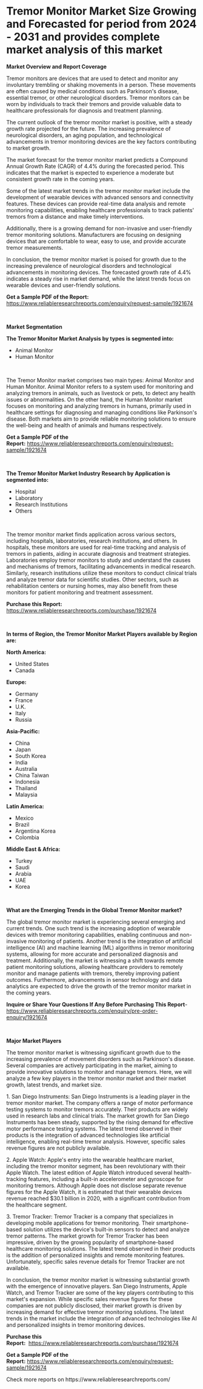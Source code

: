 <p><h1>Tremor Monitor Market Size Growing and Forecasted for period from 2024 - 2031 and provides complete market analysis of this market</h1></p><p><strong>Market Overview and Report Coverage</strong></p>
<p><p>Tremor monitors are devices that are used to detect and monitor any involuntary trembling or shaking movements in a person. These movements are often caused by medical conditions such as Parkinson's disease, essential tremor, or other neurological disorders. Tremor monitors can be worn by individuals to track their tremors and provide valuable data to healthcare professionals for diagnosis and treatment planning.</p><p>The current outlook of the tremor monitor market is positive, with a steady growth rate projected for the future. The increasing prevalence of neurological disorders, an aging population, and technological advancements in tremor monitoring devices are the key factors contributing to market growth.</p><p>The market forecast for the tremor monitor market predicts a Compound Annual Growth Rate (CAGR) of 4.4% during the forecasted period. This indicates that the market is expected to experience a moderate but consistent growth rate in the coming years.</p><p>Some of the latest market trends in the tremor monitor market include the development of wearable devices with advanced sensors and connectivity features. These devices can provide real-time data analysis and remote monitoring capabilities, enabling healthcare professionals to track patients' tremors from a distance and make timely interventions.</p><p>Additionally, there is a growing demand for non-invasive and user-friendly tremor monitoring solutions. Manufacturers are focusing on designing devices that are comfortable to wear, easy to use, and provide accurate tremor measurements.</p><p>In conclusion, the tremor monitor market is poised for growth due to the increasing prevalence of neurological disorders and technological advancements in monitoring devices. The forecasted growth rate of 4.4% indicates a steady rise in market demand, while the latest trends focus on wearable devices and user-friendly solutions.</p></p>
<p><strong>Get a Sample PDF of the Report:</strong> <a href="https://www.reliableresearchreports.com/enquiry/request-sample/1921674">https://www.reliableresearchreports.com/enquiry/request-sample/1921674</a></p>
<p>&nbsp;</p>
<p><strong>Market Segmentation</strong></p>
<p><strong>The Tremor Monitor Market Analysis by types is segmented into:</strong></p>
<p><ul><li>Animal Monitor</li><li>Human Monitor</li></ul></p>
<p>&nbsp;</p>
<p><p>The Tremor Monitor market comprises two main types: Animal Monitor and Human Monitor. Animal Monitor refers to a system used for monitoring and analyzing tremors in animals, such as livestock or pets, to detect any health issues or abnormalities. On the other hand, the Human Monitor market focuses on monitoring and analyzing tremors in humans, primarily used in healthcare settings for diagnosing and managing conditions like Parkinson's disease. Both markets aim to provide reliable monitoring solutions to ensure the well-being and health of animals and humans respectively.</p></p>
<p><strong>Get a Sample PDF of the Report:</strong>&nbsp;<a href="https://www.reliableresearchreports.com/enquiry/request-sample/1921674">https://www.reliableresearchreports.com/enquiry/request-sample/1921674</a></p>
<p>&nbsp;</p>
<p><strong>The Tremor Monitor Market Industry Research by Application is segmented into:</strong></p>
<p><ul><li>Hospital</li><li>Laboratory</li><li>Research Institutions</li><li>Others</li></ul></p>
<p>&nbsp;</p>
<p><p>The tremor monitor market finds application across various sectors, including hospitals, laboratories, research institutions, and others. In hospitals, these monitors are used for real-time tracking and analysis of tremors in patients, aiding in accurate diagnosis and treatment strategies. Laboratories employ tremor monitors to study and understand the causes and mechanisms of tremors, facilitating advancements in medical research. Similarly, research institutions utilize these monitors to conduct clinical trials and analyze tremor data for scientific studies. Other sectors, such as rehabilitation centers or nursing homes, may also benefit from these monitors for patient monitoring and treatment assessment.</p></p>
<p><strong>Purchase this Report:</strong>&nbsp; <a href="https://www.reliableresearchreports.com/purchase/1921674">https://www.reliableresearchreports.com/purchase/1921674</a></p>
<p>&nbsp;</p>
<p><strong>In terms of Region, the Tremor Monitor Market Players available by Region are:</strong></p>
<p>
    <p> <strong> North America: </strong>
        <ul>
            <li>United States</li>
            <li>Canada</li>
        </ul>
        </p> 
    <p> <strong> Europe: </strong>
        <ul>
            <li>Germany</li>
            <li>France</li>
            <li>U.K.</li>
            <li>Italy</li>
            <li>Russia</li>
        </ul>
        </p> 
    <p> <strong> Asia-Pacific: </strong>
        <ul>
            <li>China</li>
            <li>Japan</li>
            <li>South Korea</li>
            <li>India</li>
            <li>Australia</li>
            <li>China Taiwan</li>
            <li>Indonesia</li>
            <li>Thailand</li>
            <li>Malaysia</li>
        </ul>
        </p> 
    <p> <strong> Latin America: </strong>
        <ul>
            <li>Mexico</li>
            <li>Brazil</li>
            <li>Argentina Korea</li>
            <li>Colombia</li>
        </ul>
        </p> 
    <p> <strong> Middle East & Africa: </strong>
        <ul>
            <li>Turkey</li>
            <li>Saudi</li>
            <li>Arabia</li>
            <li>UAE</li>
            <li>Korea</li>
        </ul>
    </p>
    </p>
<p>&nbsp;</p>
<p><strong>What are the Emerging Trends in the Global Tremor Monitor market?</strong></p>
<p><p>The global tremor monitor market is experiencing several emerging and current trends. One such trend is the increasing adoption of wearable devices with tremor monitoring capabilities, enabling continuous and non-invasive monitoring of patients. Another trend is the integration of artificial intelligence (AI) and machine learning (ML) algorithms in tremor monitoring systems, allowing for more accurate and personalized diagnosis and treatment. Additionally, the market is witnessing a shift towards remote patient monitoring solutions, allowing healthcare providers to remotely monitor and manage patients with tremors, thereby improving patient outcomes. Furthermore, advancements in sensor technology and data analytics are expected to drive the growth of the tremor monitor market in the coming years.</p></p>
<p><strong>Inquire or Share Your Questions If Any Before Purchasing This Report</strong>- <a href="https://www.reliableresearchreports.com/enquiry/pre-order-enquiry/1921674">https://www.reliableresearchreports.com/enquiry/pre-order-enquiry/1921674</a></p>
<p>&nbsp;</p>
<p><strong>Major Market Players</strong></p>
<p><p>The tremor monitor market is witnessing significant growth due to the increasing prevalence of movement disorders such as Parkinson's disease. Several companies are actively participating in the market, aiming to provide innovative solutions to monitor and manage tremors. Here, we will analyze a few key players in the tremor monitor market and their market growth, latest trends, and market size.</p><p>1. San Diego Instruments: San Diego Instruments is a leading player in the tremor monitor market. The company offers a range of motor performance testing systems to monitor tremors accurately. Their products are widely used in research labs and clinical trials. The market growth for San Diego Instruments has been steady, supported by the rising demand for effective motor performance testing systems. The latest trend observed in their products is the integration of advanced technologies like artificial intelligence, enabling real-time tremor analysis. However, specific sales revenue figures are not publicly available.</p><p>2. Apple Watch: Apple's entry into the wearable healthcare market, including the tremor monitor segment, has been revolutionary with their Apple Watch. The latest edition of Apple Watch introduced several health-tracking features, including a built-in accelerometer and gyroscope for monitoring tremors. Although Apple does not disclose separate revenue figures for the Apple Watch, it is estimated that their wearable devices revenue reached $30.1 billion in 2020, with a significant contribution from the healthcare segment.</p><p>3. Tremor Tracker: Tremor Tracker is a company that specializes in developing mobile applications for tremor monitoring. Their smartphone-based solution utilizes the device's built-in sensors to detect and analyze tremor patterns. The market growth for Tremor Tracker has been impressive, driven by the growing popularity of smartphone-based healthcare monitoring solutions. The latest trend observed in their products is the addition of personalized insights and remote monitoring features. Unfortunately, specific sales revenue details for Tremor Tracker are not available.</p><p>In conclusion, the tremor monitor market is witnessing substantial growth with the emergence of innovative players. San Diego Instruments, Apple Watch, and Tremor Tracker are some of the key players contributing to this market's expansion. While specific sales revenue figures for these companies are not publicly disclosed, their market growth is driven by increasing demand for effective tremor monitoring solutions. The latest trends in the market include the integration of advanced technologies like AI and personalized insights in tremor monitoring devices.</p></p>
<p><strong>Purchase this Report:</strong>&nbsp;&nbsp;<a href="https://www.reliableresearchreports.com/purchase/1921674">https://www.reliableresearchreports.com/purchase/1921674</a></p>
<p></p>
<p><strong>Get a Sample PDF of the Report:</strong>&nbsp;<a href="https://www.reliableresearchreports.com/enquiry/request-sample/1921674">https://www.reliableresearchreports.com/enquiry/request-sample/1921674</a></p>
<p>Check more reports on https://www.reliableresearchreports.com/</p>
